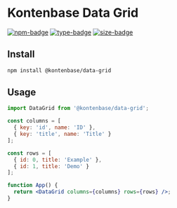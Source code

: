 # Kontenbase Data Grid

[![npm-badge]][npm-url]
[![type-badge]][npm-url]
[![size-badge]][size-url]

[npm-badge]: https://img.shields.io/npm/v/@kontenbase/data-grid
[npm-url]: https://www.npmjs.com/package/@kontenbase/data-grid
[size-badge]: https://img.shields.io/bundlephobia/minzip/@kontenbase/data-grid
[size-url]: https://bundlephobia.com/result?p=@kontenbase/data-grid
[type-badge]: https://img.shields.io/npm/types/@kontenbase/data-grid

## Install

```sh
npm install @kontenbase/data-grid
```

## Usage

```jsx
import DataGrid from '@kontenbase/data-grid';

const columns = [
  { key: 'id', name: 'ID' },
  { key: 'title', name: 'Title' }
];

const rows = [
  { id: 0, title: 'Example' },
  { id: 1, title: 'Demo' }
];

function App() {
  return <DataGrid columns={columns} rows={rows} />;
}
```